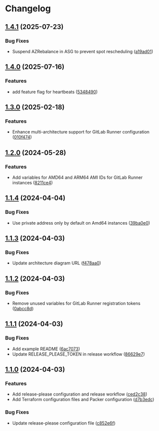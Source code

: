 # Changelog

## [1.4.1](https://github.com/nesty92/terraform-aws-gitlab-runner-autoscaler/compare/1.4.0...1.4.1) (2025-07-23)


### Bug Fixes

* Suspend AZRebalance in ASG to prevent spot rescheduling ([a19ad01](https://github.com/nesty92/terraform-aws-gitlab-runner-autoscaler/commit/a19ad01bbf3bbeab779b8480cc61eef43979dded))

## [1.4.0](https://github.com/nesty92/terraform-aws-gitlab-runner-autoscaler/compare/1.3.0...1.4.0) (2025-07-16)


### Features

* add feature flag for heartbeats ([5348490](https://github.com/nesty92/terraform-aws-gitlab-runner-autoscaler/commit/534849071c2c112d30a6fd62bcb3ec5f24d01d16))

## [1.3.0](https://github.com/nesty92/terraform-aws-gitlab-runner-autoscaler/compare/1.2.0...1.3.0) (2025-02-18)


### Features

* Enhance multi-architecture support for GitLab Runner configuration ([010f474](https://github.com/nesty92/terraform-aws-gitlab-runner-autoscaler/commit/010f474756f30667503ec5d76d55a49ff4baa7bb))

## [1.2.0](https://github.com/nesty92/terraform-aws-gitlab-runner-autoscaler/compare/1.1.4...1.2.0) (2024-05-28)


### Features

* Add variables for AMD64 and ARM64 AMI IDs for GitLab Runner instances ([8211ce4](https://github.com/nesty92/terraform-aws-gitlab-runner-autoscaler/commit/8211ce4f8deaabe92ed3707374c5305d60617ce9))

## [1.1.4](https://github.com/nesty92/terraform-aws-gitlab-runner-autoscaler/compare/1.1.3...1.1.4) (2024-04-04)


### Bug Fixes

* Use private address only by default on Amd64 instances ([39ba0e0](https://github.com/nesty92/terraform-aws-gitlab-runner-autoscaler/commit/39ba0e034462cf1bd9bfbc85dbb883b27bdc0e6a))

## [1.1.3](https://github.com/nesty92/terraform-aws-gitlab-runner-autoscaler/compare/1.1.2...1.1.3) (2024-04-03)


### Bug Fixes

* Update architecture diagram URL ([f478aa0](https://github.com/nesty92/terraform-aws-gitlab-runner-autoscaler/commit/f478aa0a77d6cc787f5178870aceac89a2fa1677))

## [1.1.2](https://github.com/nesty92/terraform-aws-gitlab-runner-autoscaler/compare/1.1.1...1.1.2) (2024-04-03)


### Bug Fixes

* Remove unused variables for GitLab Runner registration tokens ([0abcc8d](https://github.com/nesty92/terraform-aws-gitlab-runner-autoscaler/commit/0abcc8daa1c70dc45f92de17565b6c72ed855ae2))

## [1.1.1](https://github.com/nesty92/terraform-aws-gitlab-runner-autoscaler/compare/1.1.0...1.1.1) (2024-04-03)


### Bug Fixes

* Add example README ([6ac7073](https://github.com/nesty92/terraform-aws-gitlab-runner-autoscaler/commit/6ac7073f1c63da5896b7d7dbfbf523923efac0de))
* Update RELEASE_PLEASE_TOKEN in release workflow ([86629e7](https://github.com/nesty92/terraform-aws-gitlab-runner-autoscaler/commit/86629e725bfde51e5adfbb8c3af321a9057bba75))

## [1.1.0](https://github.com/nesty92/terraform-aws-gitlab-runner-autoscaler/compare/v1.0.0...1.1.0) (2024-04-03)


### Features

* Add release-please configuration and release workflow ([ced2c38](https://github.com/nesty92/terraform-aws-gitlab-runner-autoscaler/commit/ced2c386b6cc08469f07b12fcf8cd804187c1a55))
* Add Terraform configuration files and Packer configuration ([d7b3edc](https://github.com/nesty92/terraform-aws-gitlab-runner-autoscaler/commit/d7b3edc5462da54046517d91589f2f566733b5d1))


### Bug Fixes

* Update release-please configuration file ([c852e6f](https://github.com/nesty92/terraform-aws-gitlab-runner-autoscaler/commit/c852e6f01a630e2e7e9ce281a088c6bd4a7cb831))
